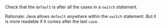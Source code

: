 Check that the `default` is after all the cases in a `switch` statement.

Rationale: Java allows `default` anywhere within the `switch` statement.
But it is more readable if it comes after the last `case`.

